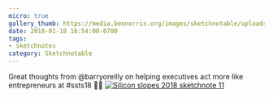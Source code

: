 ```yaml
---
micro: true
gallery_thumb: https://media.bennorris.org/images/sketchnotable/uploads/2018/ddae256792.jpg
date: 2018-01-18 16:54:00-0700
tags:
- sketchnotes
category: Sketchnotable
---
```


Great thoughts from @barryoreilly on helping executives act more like entrepreneurs at #ssts18 ✍🏼 [![Silicon slopes 2018 sketchnote 11](https://media.bennorris.org/images/sketchnotable/uploads/2018/ddae256792.jpg)](https://media.bennorris.org/images/sketchnotable/uploads/2018/ddae256792.jpg)
